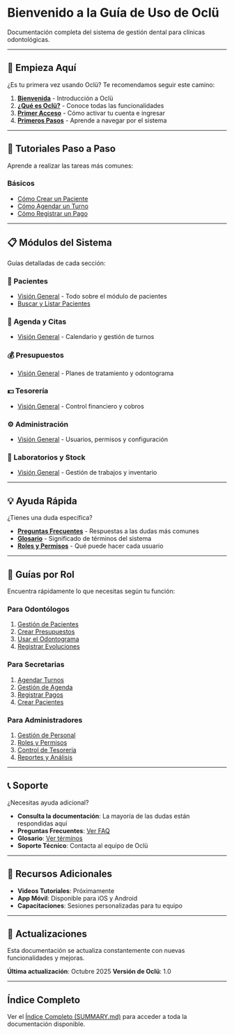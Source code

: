 # Bienvenido a la Guía de Uso de Oclü

Documentación completa del sistema de gestión dental para clínicas odontológicas.

---

## 🚀 Empieza Aquí

¿Es tu primera vez usando Oclü? Te recomendamos seguir este camino:

1. **[Bienvenida](01-bienvenida.md)** - Introducción a Oclü
2. **[¿Qué es Oclü?](02-que-es-oclu.md)** - Conoce todas las funcionalidades
3. **[Primer Acceso](03-primer-acceso.md)** - Cómo activar tu cuenta e ingresar
4. **[Primeros Pasos](04-primeros-pasos.md)** - Aprende a navegar por el sistema

---

## 📖 Tutoriales Paso a Paso

Aprende a realizar las tareas más comunes:

### Básicos
- [Cómo Crear un Paciente](tutorial-crear-paciente.md)
- [Cómo Agendar un Turno](tutorial-agendar-turno.md)
- [Cómo Registrar un Pago](tutorial-registrar-pago.md)

---

## 📋 Módulos del Sistema

Guías detalladas de cada sección:

### 👥 Pacientes
- [Visión General](05-pacientes-vision-general.md) - Todo sobre el módulo de pacientes
- [Buscar y Listar Pacientes](06-pacientes-listar.md)

### 📅 Agenda y Citas
- [Visión General](07-agenda-vision-general.md) - Calendario y gestión de turnos

### 💰 Presupuestos
- [Visión General](08-presupuestos-vision-general.md) - Planes de tratamiento y odontograma

### 💵 Tesorería
- [Visión General](09-tesoreria-vision-general.md) - Control financiero y cobros

### ⚙️ Administración
- [Visión General](10-administracion-vision-general.md) - Usuarios, permisos y configuración

### 🔬 Laboratorios y Stock
- [Visión General](11-laboratorios-vision-general.md) - Gestión de trabajos y inventario

---

## 💡 Ayuda Rápida

¿Tienes una duda específica?

- **[Preguntas Frecuentes](preguntas-frecuentes.md)** - Respuestas a las dudas más comunes
- **[Glosario](glosario.md)** - Significado de términos del sistema
- **[Roles y Permisos](roles-permisos.md)** - Qué puede hacer cada usuario

---

## 🎯 Guías por Rol

Encuentra rápidamente lo que necesitas según tu función:

### Para Odontólogos
1. [Gestión de Pacientes](05-pacientes-vision-general.md)
2. [Crear Presupuestos](08-presupuestos-vision-general.md)
3. [Usar el Odontograma](08-presupuestos-vision-general.md#odontograma-digital)
4. [Registrar Evoluciones](08-presupuestos-vision-general.md#evoluciones)

### Para Secretarias
1. [Agendar Turnos](tutorial-agendar-turno.md)
2. [Gestión de Agenda](07-agenda-vision-general.md)
3. [Registrar Pagos](tutorial-registrar-pago.md)
4. [Crear Pacientes](tutorial-crear-paciente.md)

### Para Administradores
1. [Gestión de Personal](10-administracion-vision-general.md)
2. [Roles y Permisos](roles-permisos.md)
3. [Control de Tesorería](09-tesoreria-vision-general.md)
4. [Reportes y Análisis](09-tesoreria-vision-general.md#reportes-financieros)

---

## 📞 Soporte

¿Necesitas ayuda adicional?

- **Consulta la documentación**: La mayoría de las dudas están respondidas aquí
- **Preguntas Frecuentes**: [Ver FAQ](preguntas-frecuentes.md)
- **Glosario**: [Ver términos](glosario.md)
- **Soporte Técnico**: Contacta al equipo de Oclü

---

## 📱 Recursos Adicionales

- **Videos Tutoriales**: Próximamente
- **App Móvil**: Disponible para iOS y Android
- **Capacitaciones**: Sesiones personalizadas para tu equipo

---

## 🔄 Actualizaciones

Esta documentación se actualiza constantemente con nuevas funcionalidades y mejoras.

**Última actualización**: Octubre 2025
**Versión de Oclü**: 1.0

---

## Índice Completo

Ver el [Índice Completo (SUMMARY.md)](SUMMARY.md) para acceder a toda la documentación disponible.
